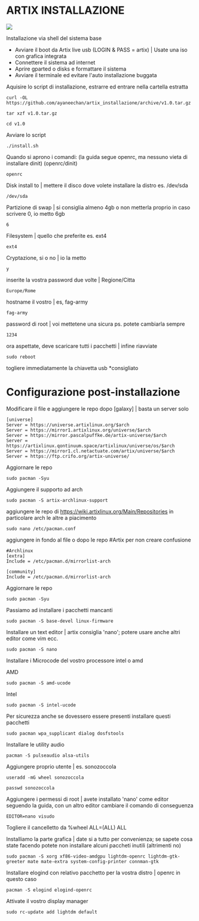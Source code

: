 # ARTIX INSTALLAZIONE
[![](https://img.shields.io/badge/Artix-Linux%20OS-blue?style=for-the-badge&logo=Artix+Linux)](https://artixlinux.org/)

Installazione via shell del sistema base
- Avviare il boot da Artix live usb (LOGIN & PASS = artix) | Usate una iso con grafica integrata
- Connettere il sistema ad internet
- Aprire gparted o disks e formattare il sistema
- Avviare il terminale ed evitare l'auto installazione buggata

Aquisire lo script di installazione, estrarre ed entrare nella cartella estratta
```
curl -OL https://github.com/ayaneechan/artix_installazione/archive/v1.0.tar.gz
```
```
tar xzf v1.0.tar.gz
```
```
cd v1.0
```

Avviare lo script
```
./install.sh
```

Quando si aprono i comandi: (la guida segue openrc, ma nessuno vieta di installare dinit)
(openrc/dinit)
```
openrc
```
Disk install to | mettere il disco dove volete installare la distro es. /dev/sda
```
/dev/sda
```
Partizione di swap | si consiglia almeno 4gb o non metterla proprio in caso scrivere 0, io metto 6gb
```
6
```
Filesystem | quello che preferite es. ext4
```
ext4
```
Cryptazione, si o no | io la metto
```
y
```
inserite la vostra password due volte | Regione/Citta
```
Europe/Rome
```
hostname il vostro | es, fag-army
```
fag-army
```
password di root | voi mettetene una sicura ps. potete cambiarla sempre
```
1234
```
ora aspettate, deve scaricare tutti i pacchetti | infine riavviate
```
sudo reboot
```
togliere immediatamente la chiavetta usb *consigliato

# Configurazione post-installazione

Modificare il file e aggiungere le repo dopo [galaxy] | basta un server solo
```
[universe]
Server = https://universe.artixlinux.org/$arch
Server = https://mirror1.artixlinux.org/universe/$arch
Server = https://mirror.pascalpuffke.de/artix-universe/$arch
Server = https://artixlinux.qontinuum.space/artixlinux/universe/os/$arch
Server = https://mirror1.cl.netactuate.com/artix/universe/$arch
Server = https://ftp.crifo.org/artix-universe/
```
Aggiornare le repo
```
sudo pacman -Syu 
```
Aggiungere il supporto ad arch
```
sudo pacman -S artix-archlinux-support
```
aggiungere le repo di https://wiki.artixlinux.org/Main/Repositories in particolare arch le altre a piacimento 
```
sudo nano /etc/pacman.conf
```
aggiungere in fondo al file o dopo le repo #Artix per non creare confusione
```
#Archlinux
[extra]
Include = /etc/pacman.d/mirrorlist-arch

[community]
Include = /etc/pacman.d/mirrorlist-arch
```

Aggiornare le repo
```
sudo pacman -Syu 
```
Passiamo ad installare i pacchetti mancanti
```
sudo pacman -S base-devel linux-firmware 
```
Installare un text editor | artix consiglia 'nano'; potere usare anche altri editor come vim ecc.
```
sudo pacman -S nano
```
Installare i Microcode del vostro processore intel o amd

AMD
```
sudo pacman -S amd-ucode
```
Intel
```
sudo pacman -S intel-ucode
```
Per sicurezza anche se dovessero essere presenti installare questi pacchetti
```
sudo pacman wpa_supplicant dialog dosfstools 
```
Installare le utility audio
```
pacman -S pulseaudio alsa-utils
```
Aggiungere proprio utente | es. sonozoccola
```
useradd -mG wheel sonozoccola
```
```
passwd sonozoccola
```
Aggiungere i permessi di root | avete installato 'nano' come editor seguendo la guida, con un altro editor cambiare il comando di conseguenza
```
EDITOR=nano visudo
```
Togliere il cancelletto da %wheel ALL=(ALL) ALL


Installiamo la parte grafica | date si a tutto per convenienza; se sapete cosa state facendo potete non installare alcuni paccheti inutili (altrimenti no)
```
sudo pacman -S xorg xf86-video-amdgpu lightdm-openrc lightdm-gtk-greeter mate mate-extra system-config-printer connman-gtk
```
Installare elogind con relativo pacchetto per la vostra distro | openrc in questo caso
```
pacman -S elogind elogind-openrc
```
Attivate il vostro display manager
```
sudo rc-update add lightdm default
```
